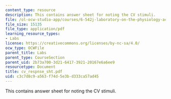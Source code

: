 ```yaml
---
content_type: resource
description: This contains answer sheet for noting the CV stimuli.
file: /ol-ocw-studio-app/courses/6-542j-laboratory-on-the-physiology-acoustics-and-perception-of-speech-fall-2005/c3c7d8c9a563f74d5e3bd333ca57ad45_cv_respnse_sht.pdf
file_size: 15135
file_type: application/pdf
learning_resource_types:
- Labs
license: https://creativecommons.org/licenses/by-nc-sa/4.0/
ocw_type: OCWFile
parent_title: Labs
parent_type: CourseSection
parent_uid: 2b73a700-3d21-6417-3921-20167e6a6ee9
resourcetype: Document
title: cv_respnse_sht.pdf
uid: c3c7d8c9-a563-f74d-5e3b-d333ca57ad45
---
```

This contains answer sheet for noting the CV stimuli.